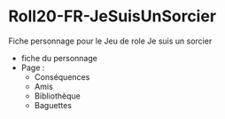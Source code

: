 # Roll20-FR-JeSuisUnSorcier
Fiche personnage pour le Jeu de role Je suis un sorcier

- fiche du personnage  
- Page :
  - Conséquences
  - Amis
  - Bibliothèque
  - Baguettes
